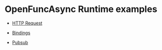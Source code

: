 # OpenFuncAsync Runtime examples

- [HTTP Request](helloworld)

- [Bindings](bindings)

- [Pubsub](pubsub)
